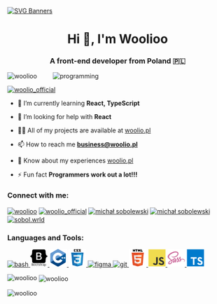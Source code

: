[![SVG Banners](https://svg-banners.vercel.app/api?type=luminance&text1=Woolioo%20⚡&width=1000&height=400)](https://github.com/Akshay090/svg-banners)

<h1 align="center">Hi 👋, I'm Woolioo</h1>
<h3 align="center">A front-end developer from Poland 🇵🇱</h3>
<img align="right" alt = "programming" width="400" src="https://gifdb.com/images/high/coding-animated-laptop-flow-stream-ja04010rm5o68zfk.webp">

<p align="left"> <img src="https://komarev.com/ghpvc/?username=woolioo&label=Profile%20views&color=0e75b6&style=flat" alt="woolioo" /> </p>

<p align="left"> <a href="https://twitter.com/woolio_official" target="blank"><img src="https://img.shields.io/twitter/follow/woolio_official?logo=twitter&style=for-the-badge" alt="woolio_official" /></a> </p>

- 🌱 I’m currently learning **React, TypeScript**

- 🤝 I’m looking for help with **React**

- 👨‍💻 All of my projects are available at [woolio.pl](woolio.pl)

- 📫 How to reach me **business@woolio.pl**

- 📄 Know about my experiences [woolio.pl](woolio.pl)

- ⚡ Fun fact **Programmers work out a lot!!!**

<h3 align="left">Connect with me:</h3>
<p align="left">
<a href="https://dev.to/woolioo" target="blank"><img align="center" src="https://raw.githubusercontent.com/rahuldkjain/github-profile-readme-generator/master/src/images/icons/Social/devto.svg" alt="woolioo" height="30" width="40" /></a>
<a href="https://twitter.com/woolio_official" target="blank"><img align="center" src="https://raw.githubusercontent.com/rahuldkjain/github-profile-readme-generator/master/src/images/icons/Social/twitter.svg" alt="woolio_official" height="30" width="40" /></a>
<a href="https://linkedin.com/in/michał sobolewski" target="blank"><img align="center" src="https://raw.githubusercontent.com/rahuldkjain/github-profile-readme-generator/master/src/images/icons/Social/linked-in-alt.svg" alt="michał sobolewski" height="30" width="40" /></a>
<a href="https://fb.com/michał sobolewski" target="blank"><img align="center" src="https://raw.githubusercontent.com/rahuldkjain/github-profile-readme-generator/master/src/images/icons/Social/facebook.svg" alt="michał sobolewski" height="30" width="40" /></a>
<a href="https://instagram.com/sobol.wrld" target="blank"><img align="center" src="https://raw.githubusercontent.com/rahuldkjain/github-profile-readme-generator/master/src/images/icons/Social/instagram.svg" alt="sobol.wrld" height="30" width="40" /></a>
</p>

<h3 align="left">Languages and Tools:</h3>
<p align="left"> <a href="https://www.gnu.org/software/bash/" target="_blank" rel="noreferrer"> <img src="https://www.vectorlogo.zone/logos/gnu_bash/gnu_bash-icon.svg" alt="bash" width="40" height="40"/> </a> <a href="https://getbootstrap.com" target="_blank" rel="noreferrer"> <img src="https://raw.githubusercontent.com/devicons/devicon/master/icons/bootstrap/bootstrap-plain-wordmark.svg" alt="bootstrap" width="40" height="40"/> </a> <a href="https://www.w3schools.com/cpp/" target="_blank" rel="noreferrer"> <img src="https://raw.githubusercontent.com/devicons/devicon/master/icons/cplusplus/cplusplus-original.svg" alt="cplusplus" width="40" height="40"/> </a> <a href="https://www.w3schools.com/css/" target="_blank" rel="noreferrer"> <img src="https://raw.githubusercontent.com/devicons/devicon/master/icons/css3/css3-original-wordmark.svg" alt="css3" width="40" height="40"/> </a> <a href="https://www.figma.com/" target="_blank" rel="noreferrer"> <img src="https://www.vectorlogo.zone/logos/figma/figma-icon.svg" alt="figma" width="40" height="40"/> </a> <a href="https://git-scm.com/" target="_blank" rel="noreferrer"> <img src="https://www.vectorlogo.zone/logos/git-scm/git-scm-icon.svg" alt="git" width="40" height="40"/> </a> <a href="https://www.w3.org/html/" target="_blank" rel="noreferrer"> <img src="https://raw.githubusercontent.com/devicons/devicon/master/icons/html5/html5-original-wordmark.svg" alt="html5" width="40" height="40"/> </a> <a href="https://developer.mozilla.org/en-US/docs/Web/JavaScript" target="_blank" rel="noreferrer"> <img src="https://raw.githubusercontent.com/devicons/devicon/master/icons/javascript/javascript-original.svg" alt="javascript" width="40" height="40"/> </a> <a href="https://sass-lang.com" target="_blank" rel="noreferrer"> <img src="https://raw.githubusercontent.com/devicons/devicon/master/icons/sass/sass-original.svg" alt="sass" width="40" height="40"/> </a> <a href="https://www.typescriptlang.org/" target="_blank" rel="noreferrer"> <img src="https://raw.githubusercontent.com/devicons/devicon/master/icons/typescript/typescript-original.svg" alt="typescript" width="40" height="40"/> </a> </p>

<p><img align="left" src="https://github-readme-stats.vercel.app/api/top-langs?username=woolioo&show_icons=true&locale=en&layout=compact" alt="woolioo" /></p>

<p>&nbsp;<img align="center" src="https://github-readme-stats.vercel.app/api?username=woolioo&show_icons=true&locale=en" alt="woolioo" /></p>

<p><img align="center" src="https://github-readme-streak-stats.herokuapp.com/?user=woolioo&" alt="woolioo" /></p>
